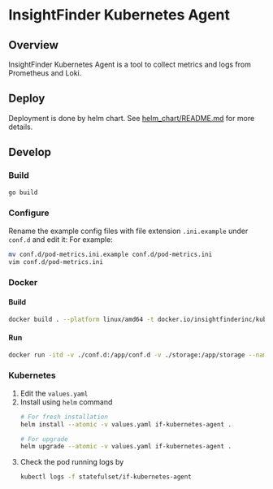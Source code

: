 # InsightFinder Kubernetes Agent
## Overview
InsightFinder Kubernetes Agent is a tool to collect metrics and logs from Prometheus and Loki.

## Deploy
Deployment is done by helm chart.
See [helm_chart/README.md](helm_chart/README.md) for more details.

## Develop
### Build
```bash
go build
```

### Configure
Rename the example config files with file extension `.ini.example` under `conf.d` and edit it:
For example:
```bash
mv conf.d/pod-metrics.ini.example conf.d/pod-metrics.ini
vim conf.d/pod-metrics.ini
```

### Docker
#### Build
```bash
docker build . --platform linux/amd64 -t docker.io/insightfinderinc/kubernetes-agent:latest
```
#### Run
```bash
docker run -itd -v ./conf.d:/app/conf.d -v ./storage:/app/storage --name if-kubernetes-agent docker.io/insightfinderinc/kubernetes-agent:latest
```

### Kubernetes
1. Edit the `values.yaml`
2. Install using `helm` command
    ```bash
    # For fresh installation
    helm install --atomic -v values.yaml if-kubernetes-agent .
    
    # For upgrade
    helm upgrade --atomic -v values.yaml if-kubernetes-agent .
    ```
3. Check the pod running logs by
    ```bash
    kubectl logs -f statefulset/if-kubernetes-agent
    ```